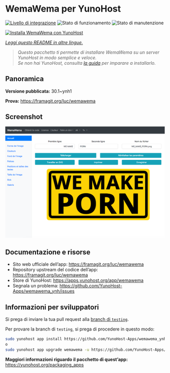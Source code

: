 <!--
N.B.: Questo README è stato automaticamente generato da <https://github.com/YunoHost/apps/tree/master/tools/readme_generator>
NON DEVE essere modificato manualmente.
-->

# WemaWema per YunoHost

[![Livello di integrazione](https://dash.yunohost.org/integration/wemawema.svg)](https://dash.yunohost.org/appci/app/wemawema) ![Stato di funzionamento](https://ci-apps.yunohost.org/ci/badges/wemawema.status.svg) ![Stato di manutenzione](https://ci-apps.yunohost.org/ci/badges/wemawema.maintain.svg)

[![Installa WemaWema con YunoHost](https://install-app.yunohost.org/install-with-yunohost.svg)](https://install-app.yunohost.org/?app=wemawema)

*[Leggi questo README in altre lingue.](./ALL_README.md)*

> *Questo pacchetto ti permette di installare WemaWema su un server YunoHost in modo semplice e veloce.*  
> *Se non hai YunoHost, consulta [la guida](https://yunohost.org/install) per imparare a installarlo.*

## Panoramica



**Versione pubblicata:** 30.1~ynh1

**Prova:** <https://framagit.org/luc/wemawema>

## Screenshot

![Screenshot di WemaWema](./doc/screenshots/WemaWema.png)

## Documentazione e risorse

- Sito web ufficiale dell’app: <https://framagit.org/luc/wemawema>
- Repository upstream del codice dell’app: <https://framagit.org/luc/wemawema>
- Store di YunoHost: <https://apps.yunohost.org/app/wemawema>
- Segnala un problema: <https://github.com/YunoHost-Apps/wemawema_ynh/issues>

## Informazioni per sviluppatori

Si prega di inviare la tua pull request alla [branch di `testing`](https://github.com/YunoHost-Apps/wemawema_ynh/tree/testing).

Per provare la branch di `testing`, si prega di procedere in questo modo:

```bash
sudo yunohost app install https://github.com/YunoHost-Apps/wemawema_ynh/tree/testing --debug
o
sudo yunohost app upgrade wemawema -u https://github.com/YunoHost-Apps/wemawema_ynh/tree/testing --debug
```

**Maggiori informazioni riguardo il pacchetto di quest’app:** <https://yunohost.org/packaging_apps>
